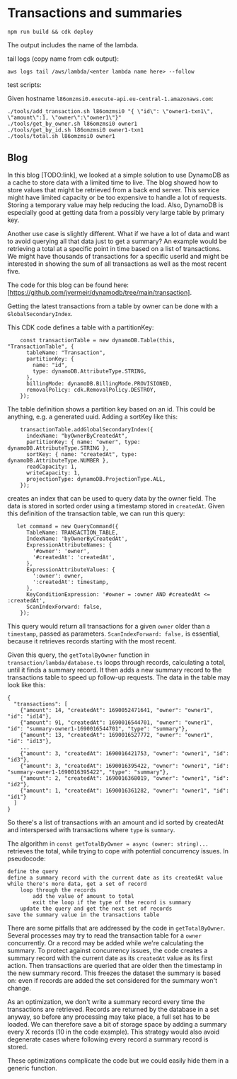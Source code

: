 # Transactions and summaries

```
npm run build && cdk deploy
```

The output includes the name of the lambda.

tail logs (copy name from cdk output):

```
aws logs tail /aws/lambda/<enter lambda name here> --follow
```

test scripts:

Given hostname `l86omzmsi0.execute-api.eu-central-1.amazonaws.com`:

```
./tools/add_transaction.sh l86omzmsi0 "{ \"id\": \"owner1-txn1\", \"amount\":1, \"owner\":\"owner1\"}"
./tools/get_by_owner.sh l86omzmsi0 owner1
./tools/get_by_id.sh l86omzmsi0 owner1-txn1
./tools/total.sh l86omzmsi0 owner1
```

## Blog

In this blog [TODO:link], we looked at a simple solution to use DynamoDB as a cache to store data with a limited time to live. 
The blog showed how to store values that might be retrieved from a back end server. This service might have limited 
capacity or be too expensive to handle a lot of requests. Storing a temporary value may help reducing the load. Also, 
DynamoDB is especially good at getting data from a possibly very large table by primary key.  

Another use case is slightly different. What if we have a lot of data and want to avoid querying all that data just
to get a summary? An example would be retrieving a total at a specific point in time based on a list of transactions.
We might have thousands of transactions for a specific userId and might be interested in showing the sum of 
all transactions as well as the most recent five. 

The code for this blog can be found here: [https://github.com/jvermeir/dynamodb/tree/main/transaction].

Getting the latest transactions from a table by owner can be done with a `GlobalSecondaryIndex`. 

This CDK code defines a table with a partitionKey:

```
    const transactionTable = new dynamoDB.Table(this, "TransactionTable", {
      tableName: "Transaction",
      partitionKey: {
        name: "id",
        type: dynamoDB.AttributeType.STRING,
      },
      billingMode: dynamoDB.BillingMode.PROVISIONED,
      removalPolicy: cdk.RemovalPolicy.DESTROY,
    });
```

The table definition shows a partition key based on an id. This could be anything, e.g. a generated uuid.
Adding a sortKey like this: 

```
    transactionTable.addGlobalSecondaryIndex({
      indexName: "byOwnerByCreatedAt",
      partitionKey: { name: "owner", type: dynamoDB.AttributeType.STRING },
      sortKey: { name: "createdAt", type: dynamoDB.AttributeType.NUMBER },
      readCapacity: 1,
      writeCapacity: 1,
      projectionType: dynamoDB.ProjectionType.ALL,
    });
```

creates an index that can be used to query data by the owner field. The data is stored in sorted order using a timestamp stored in `createdAt`.
Given this definition of the transaction table, we can run this query:

```
   let command = new QueryCommand({
      TableName: TRANSACTION_TABLE,
      IndexName: 'byOwnerByCreatedAt',
      ExpressionAttributeNames: {
        '#owner': 'owner',
        '#createdAt': 'createdAt',
      },
      ExpressionAttributeValues: {
        ':owner': owner,
        ':createdAt': timestamp,
      },
      KeyConditionExpression: '#owner = :owner AND #createdAt <= :createdAt',
      ScanIndexForward: false,
    });
```

This query would return all transactions for a given `owner` older than a `timestamp`, passed as parameters.
`ScanIndexForward: false,` is essential, because it retrieves records starting with the most recent. 

Given this query, the `getTotalByOwner` function in `transaction/lambda/database.ts` loops through records, calculating
a total, until it finds a summary record. It then adds a new summary record to the transactions table to speed up
follow-up requests. The data in the table may look like this:

```
{
  "transactions": [
    {"amount": 14, "createdAt": 1690052471641, "owner": "owner1", "id": "id14"},
    {"amount": 91, "createdAt": 1690016544701, "owner": "owner1", "id": "summary-owner1-1690016544701", "type": "summary"},
    {"amount": 13, "createdAt": 1690016527772, "owner": "owner1", "id": "id13"},
    ...
    {"amount": 3, "createdAt": 1690016421753, "owner": "owner1", "id": "id3"},
    {"amount": 3, "createdAt": 1690016395422, "owner": "owner1", "id": "summary-owner1-1690016395422", "type": "summary"},
    {"amount": 2, "createdAt": 1690016368019, "owner": "owner1", "id": "id2"},
    {"amount": 1, "createdAt": 1690016361282, "owner": "owner1", "id": "id1"}
  ]
}
```

So there's a list of transactions with an amount and id sorted by createdAt and 
interspersed with transactions where `type` is `summary`. 

The algorithm in `const getTotalByOwner = async (owner: string)...` 
retrieves the total, while trying to cope with potential concurrency issues. In pseudocode:

```
define the query
define a summary record with the current date as its createdAt value
while there's more data, get a set of record
    loop through the records
        add the value of amount to total
        exit the loop if the type of the record is summary
    update the query and get the next set of records
save the summary value in the transactions table        
```

There are some pitfalls that are addressed by the code in `getTotalByOwner`. Several processes may try to read
the transaction table for a `owner` concurrently. Or a record may be added while we're calculating the summary. 
To protect against concurrency issues, the code creates a summary record with the current date as its `createdAt` 
value as its first action. Then transactions are queried that are older then the timestamp in the new summary record. 
This freezes the dataset the summary is based on: even if records are added the set considered for the summary won't change.

As an optimization, we don't write a summary record every time the transactions are retrieved. Records are returned 
by the database in a set anyway, so before any processing may take place, a full set has to be loaded. We can 
therefore save a bit of storage space by adding a summary every X records (10 in the code example). This strategy
would also avoid degenerate cases where following every record a summary record is stored.

These optimizations complicate the code but we could easily hide them in a generic function. 
